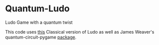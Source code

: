 # Quantum-Ludo
Ludo Game with a quantum twist


This code uses [this](https://github.com/i-sahajmistry/Ludo.git) Classical version of Ludo as well as James Weaver's quantum-circuit-pygame [package](https://github.com/JavaFXpert/quantum-circuit-pygame).
